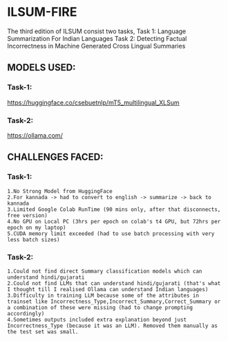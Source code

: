 # ILSUM-FIRE
The third edition of ILSUM consist two tasks,  Task 1: Language Summarization For Indian Languages  Task 2: Detecting Factual Incorrectness in Machine Generated Cross Lingual Summaries

## MODELS USED:
### Task-1:
  https://huggingface.co/csebuetnlp/mT5_multilingual_XLSum
### Task-2:
  https://ollama.com/
  
## CHALLENGES FACED:
### Task-1:
	1.No Strong Model from HuggingFace
	2.For kannada -> had to convert to english -> summarize -> back to kannada
	3.Limited Google Colab RunTime (90 mins only, after that disconnects, free version)
	4.No GPU on Local PC (3hrs per epoch on colab's t4 GPU, but 72hrs per epoch on my laptop)
	5.CUDA memory limit exceeded (had to use batch processing with very less batch sizes)
### Task-2:
	1.Could not find direct Summary classification models which can understand hindi/gujarati
	2.Could not find LLMs that can understand hindi/gujarati (that's what I thought till I realised Ollama can understand Indian languages)
	3.Difficulty in training LLM because some of the attributes in trainset like Incorrectness_Type,Incorrect_Summary,Correct_Summary or a combination of these were missing (had to change prompting accordingly)
	4.Sometimes outputs included extra explanation beyond just Incorrectness_Type (because it was an LLM). Removed them manually as the test set was small.
